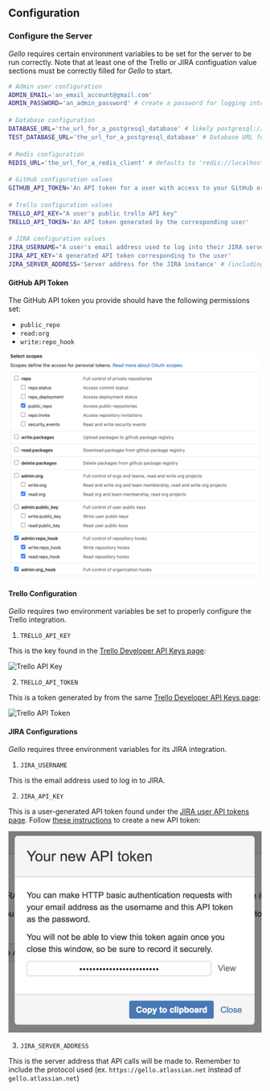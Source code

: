 ## Configuration

### Configure the Server

_Gello_ requires certain environment variables to be set for the server to be run correctly. Note that at least one of the Trello or JIRA configuation value sections must be correctly filled for _Gello_ to start.

```bash
# Admin user configuration
ADMIN_EMAIL='an_email_account@gmail.com'
ADMIN_PASSWORD='an_admin_password' # create a password for logging into gello

# Database configuration
DATABASE_URL='the_url_for_a_postgresql_database' # likely postgresql://localhost:5432/your_postgresql_database_name
TEST_DATABASE_URL='the_url_for_a_postgresql_database' # Database URL for your test database (used for testing)

# Redis configuration
REDIS_URL='the_url_for_a_redis_client' # defaults to 'redis://localhost:6379/0'

# GitHub configuration values
GITHUB_API_TOKEN='An API token for a user with access to your GitHub organization'

# Trello configuration values
TRELLO_API_KEY="A user's public trello API key"
TRELLO_API_TOKEN='An API token generated by the corresponding user'

# JIRA configuration values
JIRA_USERNAME="A user's email address used to log into their JIRA server"
JIRA_API_KEY='A generated API token corresponding to the user'
JIRA_SERVER_ADDRESS='Server address for the JIRA instance' # (including protocol ex. https://gello.atlassian.net)'
```

#### GitHub API Token

The GitHub API token you provide should have the following permissions set:

* `public_repo`
* `read:org`
* `write:repo_hook`

![GitHub API Token Permissions](../images/permissions.png)

#### Trello Configuration

_Gello_ requires two environment variables be set to properly configure the Trello integration.

1. `TRELLO_API_KEY`

This is the key found in the [Trello Developer API Keys page](https://trello.com/app-key):

![Trello API Key](../images/developer_api_key.png)

2. `TRELLO_API_TOKEN`

This is a token generated by from the same [Trello Developer API Keys page](https://trello.com/app-key):

![Trello API Token](../images/trello_api_token.png)

#### JIRA Configurations

_Gello_ requires three environment variables for its JIRA integration.

1. `JIRA_USERNAME`

This is the email address used to log in to JIRA.

2. `JIRA_API_KEY`

This is a user-generated API token found under the [JIRA user API tokens page](https://id.atlassian.com/manage/api-tokens). Follow [these instructions](https://confluence.atlassian.com/cloud/api-tokens-938839638.html) to create a new API token:

![JIRA API Token](../images/jira_api_token.png)

3. `JIRA_SERVER_ADDRESS`

This is the server address that API calls will be made to. Remember to include the protocol used (ex. `https://gello.atlassian.net` instead of `gello.atlassian.net`)
